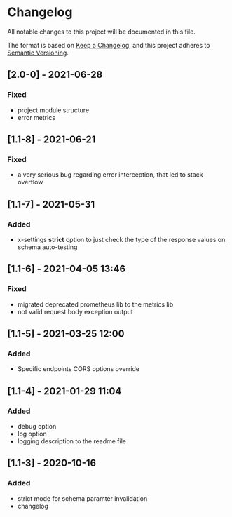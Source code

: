 # Changelog

All notable changes to this project will be documented in this file.

The format is based on [Keep a Changelog](https://keepachangelog.com/en/1.0.0/),
and this project adheres to [Semantic Versioning](https://semver.org/spec/v2.0.0.html).

## \[2.0-0\] - 2021-06-28

### Fixed
- project module structure
- error metrics

## \[1.1-8\] - 2021-06-21

### Fixed
- a very serious bug regarding error interception, that led to stack overflow

## \[1.1-7\] - 2021-05-31

### Added
- x-settings **strict** option to just check the type of the response values on schema auto-testing

## \[1.1-6\] - 2021-04-05 13:46

### Fixed
- migrated deprecated prometheus lib to the metrics lib
- not valid request body exception output

## \[1.1-5\] - 2021-03-25 12:00

### Added 
- Specific endpoints CORS options override

## \[1.1-4\] - 2021-01-29 11:04

### Added

- debug option
- log option
- logging description to the readme file

## \[1.1-3\] - 2020-10-16

### Added

- strict mode for schema paramter invalidation
- changelog
